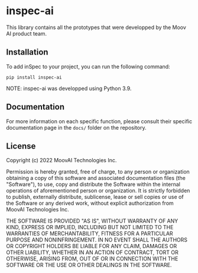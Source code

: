 # inspec-ai

This library contains all the prototypes that were developped by the Moov AI product team.   

## Installation

To add inSpec to your project, you can run the following command:

```
pip install inspec-ai
```

NOTE: inspec-ai was developped using Python 3.9.

## Documentation

For more information on each specific function, please consult their specific documentation page in the `docs/` folder on the repository.
## License

Copyright (c) 2022 MoovAI Technologies Inc.

Permission is hereby granted, free of charge, to any person or organization
obtaining a copy of this software and associated documentation files
(the "Software"), to use, copy and distribute the Software within the
internal operations of aforementioned person or organization. It is
strictly forbidden to publish, externally distribute, sublicense, lease or
sell copies or use of the Software or any derived work, without explicit
authorization from MoovAI Technologies Inc.

THE SOFTWARE IS PROVIDED "AS IS", WITHOUT WARRANTY OF ANY KIND, EXPRESS OR
IMPLIED, INCLUDING BUT NOT LIMITED TO THE WARRANTIES OF MERCHANTABILITY,
FITNESS FOR A PARTICULAR PURPOSE AND NONINFRINGEMENT. IN NO EVENT SHALL THE
AUTHORS OR COPYRIGHT HOLDERS BE LIABLE FOR ANY CLAIM, DAMAGES OR OTHER
LIABILITY, WHETHER IN AN ACTION OF CONTRACT, TORT OR OTHERWISE, ARISING FROM,
OUT OF OR IN CONNECTION WITH THE SOFTWARE OR THE USE OR OTHER DEALINGS IN THE
SOFTWARE.